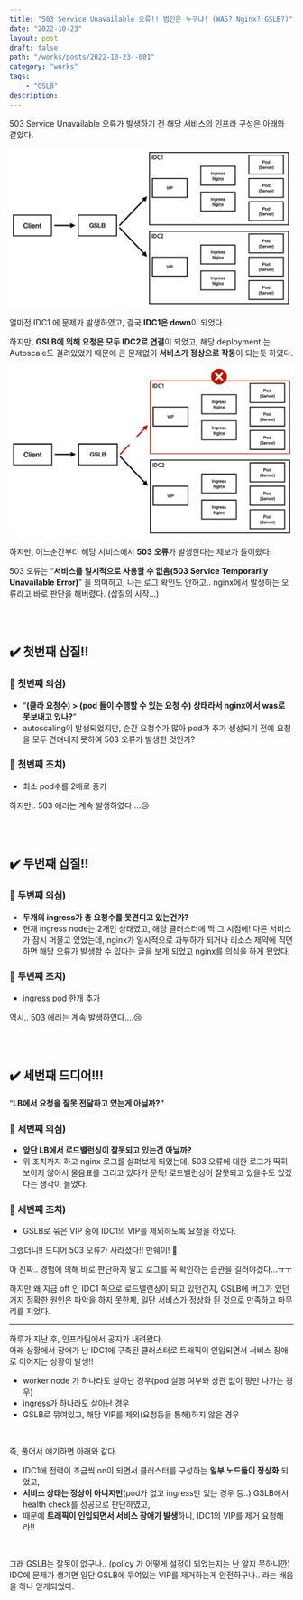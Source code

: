 ```yaml
---
title: "503 Service Unavailable 오류!! 범인은 누구냐! (WAS? Nginx? GSLB?)"
date: "2022-10-23"
layout: post
draft: false
path: "/works/posts/2022-10-23--001"
category: "works"
tags: 
    - "GSLB"
description: 
---
```


503 Service Unavailable 오류가 발생하기 전 해당 서비스의 인프라 구성은 아래와 같았다.

![](001-1.png)

얼마전 IDC1 에 문제가 발생하였고, 결국 **IDC1은 down**이 되었다.

하지만, **GSLB에 의해 요청은 모두 IDC2로 연결**이 되었고, 해당 deployment 는 Autoscale도 걸려있었기 때문에 큰 문제없이 **서비스가 정상으로 작동**이 되는듯 하였다.

![](001-2.png)

하지만, 어느순간부터 해당 서비스에서 **503 오류**가 발생한다는 제보가 들어왔다.

503 오류는 “**서비스를 일시적으로 사용할 수 없음(503 Service Temporarily Unavailable Error)**” 을 의미하고, 나는 로그 확인도 안하고.. nginx에서 발생하는 오류라고 바로 판단을 해버렸다. (삽질의 시작…)

<br/>
<br/>

## ✔️ 첫번째 삽질!!
### 👀 첫번째 의심)

- “**(클라 요청수) > (pod 들이 수행할 수 있는 요청 수) 상태라서 nginx에서 was로 못보내고 있나?**”
- autoscaling이 발생되었지만, 순간 요청수가 많아 pod가 추가 생성되기 전에 요청을 모두 견뎌내지 못하여 503 오류가 발생한 것인가?

### **💩 첫번째 조치)**

- 최소 pod수를 2배로 증가

하지만.. 503 에러는 계속 발생하였다….😢

<br/>
<br/>

## ✔️ 두번째 삽질!!

### **👀 두번째 의심)**

- **두개의 ingress가 총 요청수를 못견디고 있는건가?**
- 현재 ingress node는 2개인 상태였고, 해당 클러스터에 딱 그 시점에! 다른 서비스가 잠시 머물고 있었는데, nginx가 일시적으로 과부하가 되거나 리소스 제약에 직면하면 해당 오류가 발생할 수 있다는 글을 보게 되었고 nginx를 의심을 하게 됬었다.

### **💩 두번째 조치)**

- ingress pod 한개 추가

역시.. 503 에러는 계속 발생하였다….😢

<br/>
<br/>

## ✔️ 세번째 드디어!!!

“**LB에서 요청을 잘못 전달하고 있는게 아닐까?”**

### 👀 세번째 의심)

- **앞단 LB에서 로드밸런싱이 잘못되고 있는건 아닐까?**
- 위 조치까지 하고 nginx 로그를 살펴보게 되었는데, 503 오류에 대한 로그가 딱히 보이지 않아서 물음표를 그리고 있다가 문득! 로드밸런싱이 잘못되고 있을수도 있겠다는 생각이 들었다.

### 🤡 세번째 조치)

- GSLB로 묶은 VIP 중에 IDC1의 VIP를 제외하도록 요청을 하였다.

그랬더니!! 드디어 503 오류가 사라졌다!! 만쉐이! 🙌

아 진짜.. 경험에 의해 바로 판단하지 말고 로그를 꼭 확인하는 습관을 길러야겠다…ㅠㅜ

하지만 왜 지금 off 인 IDC1 쪽으로 로드밸런싱이 되고 있던건지, GSLB에 버그가 있던거지 정확한 원인은 파악을 하지 못한체, 일단 서비스가 정상화 된 것으로 만족하고 마무리를 지었다.

---

하루가 지난 후, 인프라팀에서 공지가 내려왔다.  
아래 상황에서 장애가 난 IDC1에 구축된 클러스터로 트래픽이 인입되면서 서비스 장애로 이어지는 상황이 발생!!

- worker node 가 하나라도 살아난 경우(pod 실행 여부와 상관 없이 핑만 나가는 경우)
- ingress가 하나라도 살아난 경우
- GSLB로 묶여있고, 해당 VIP를 제외(요청등을 통해)하지 않은 경우

<br/>

즉, 풀어서 얘기하면 아래와 같다.
- IDC1에 전력이 조금씩 on이 되면서 클러스터를 구성하는 **일부 노드들이 정상화** 되었고,
- **서비스 상태는 정상이 아니지만**(pod가 없고 ingress만 있는 경우 등..) GSLB에서 health check를 성공으로 판단하였고,
- 때문에 **트래픽이 인입되면서 서비스 장애가 발생**하니, IDC1의 VIP를 제거 요청해라!!

<br/>

그래 GSLB는 잘못이 없구나.. (policy 가 어떻게 설정이 되었는지는 난 알지 못하니깐)
IDC에 문제가 생기면 일단 GSLB에 묶여있는 VIP를 제거하는게 안전하구나.. 라는 배움을 하나 얻게되었다.